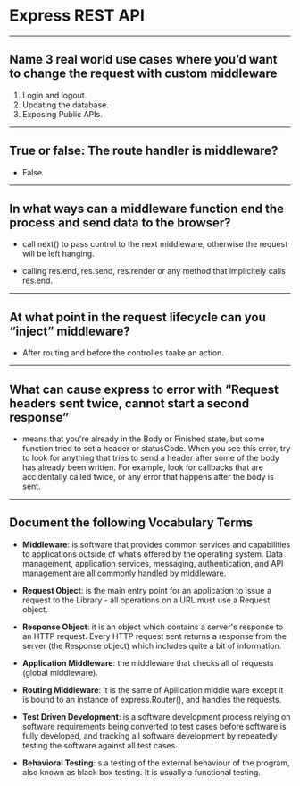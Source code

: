 # Express REST API

---

## Name 3 real world use cases where you’d want to change the request with custom middleware

1. Login and logout.
2. Updating the database.
3. Exposing Public APIs.

---

## True or false: The route handler is middleware?

- False

---

## In what ways can a middleware function end the process and send data to the browser?


- call next() to pass control to the next middleware,
otherwise the request will be left hanging.

- calling res.end, res.send, res.render or any method that implicitely calls res.end.

---

## At what point in the request lifecycle can you “inject” middleware?

- After routing and before the controlles taake an action. 

--- 

## What can cause express to error with “Request headers sent twice, cannot start a second response”

- means that you're already in the Body or Finished state, but some function tried to set a header or statusCode. When you see this error, try to look for anything that tries to send a header after some of the body has already been written. For example, look for callbacks that are accidentally called twice, or any error that happens after the body is sent.


---

## Document the following Vocabulary Terms 

- **Middleware**: is software that provides common services and capabilities to applications outside of what’s offered by the operating system. Data management, application services, messaging, authentication, and API management are all commonly handled by middleware.

- **Request Object**:  is the main entry point for an application to issue a request to the Library - all operations on a URL must use a Request object.

- **Response Object**: it is an object which contains a server's response to an HTTP request. Every HTTP request sent returns a response from the server (the Response object) which includes quite a bit of information.

- **Application Middleware**: the middleware that checks all of requests (global middleware).

- **Routing Middleware**: it is the same of Apllication middle ware except it is bound to an instance of express.Router(), and handles the requests.

- **Test Driven Development**: is a software development process relying on software requirements being converted to test cases before software is fully developed, and tracking all software development by repeatedly testing the software against all test cases.

- **Behavioral Testing**: s a testing of the external behaviour of the program, also known as black box testing. It is usually a functional testing.